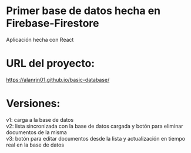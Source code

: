 # Primer base de datos hecha en Firebase-Firestore  
Aplicación hecha con React  
# URL del proyecto:  
https://alanrjn01.github.io/basic-database/  
# Versiones:  
v1: carga a la base de datos  
v2: lista sincronizada con la base de datos cargada y botón para eliminar documentos de la misma  
v3: botón para editar documentos desde la lista y actualización en tiempo real  en la base de datos